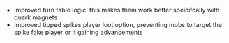 - improved turn table logic. this makes them work better speicifcally with quark magnets
- improved tipped spikes player loot option, preventing mobs to target the spike fake player or it gaining advancements